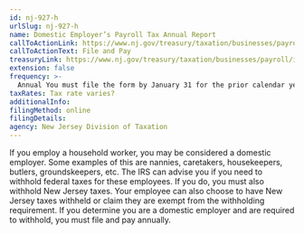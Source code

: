 ```yaml
---
id: nj-927-h
urlSlug: nj-927-h
name: Domestic Employer’s Payroll Tax Annual Report
callToActionLink: https://www.nj.gov/treasury/taxation/businesses/payroll/payroll-filing.shtml
callToActionText: File and Pay
treasuryLink: https://www.nj.gov/treasury/taxation/businesses/payroll/index.shtml
extension: false
frequency: >-
  Annual You must file the form by January 31 for the prior calendar year. You do not file quarterly returns (Forms NJ-927 or NJ-927-W) or monthly remittances (Form NJ-500).
taxRates: Tax rate varies?
additionalInfo:
filingMethod: online
filingDetails:
agency: New Jersey Division of Taxation
---
```


If you employ a household worker, you may be considered a domestic employer. Some examples of this are nannies, caretakers, housekeepers, butlers, groundskeepers, etc. The IRS can advise you if you need to withhold federal taxes for these employees. If you do, you must also withhold New Jersey taxes. Your employee can also choose to have New Jersey taxes withheld or claim they are exempt from the withholding requirement. If you determine you are a domestic employer and are required to withhold, you must file and pay annually.
